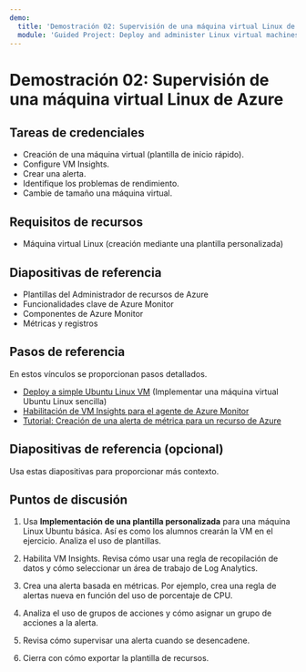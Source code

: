 ```yaml
---
demo:
  title: 'Demostración 02: Supervisión de una máquina virtual Linux de Azure'
  module: 'Guided Project: Deploy and administer Linux virtual machines'
---
```


# Demostración 02: Supervisión de una máquina virtual Linux de Azure

## Tareas de credenciales

+ Creación de una máquina virtual (plantilla de inicio rápido).
+ Configure VM Insights.
+ Crear una alerta.  
+ Identifique los problemas de rendimiento. 
+ Cambie de tamaño una máquina virtual. 

## Requisitos de recursos

+ Máquina virtual Linux (creación mediante una plantilla personalizada)

## Diapositivas de referencia 

+ Plantillas del Administrador de recursos de Azure
+ Funcionalidades clave de Azure Monitor
+ Componentes de Azure Monitor
+ Métricas y registros

  
## Pasos de referencia

En estos vínculos se proporcionan pasos detallados.

+ [Deploy a simple Ubuntu Linux VM](https://learn.microsoft.com/azure/virtual-machines/linux/quick-create-template) (Implementar una máquina virtual Ubuntu Linux sencilla)
+ [Habilitación de VM Insights para el agente de Azure Monitor](https://learn.microsoft.com/azure/azure-monitor/vm/vminsights-enable-portal#enable-vm-insights-for-azure-monitor-agent) 
+ [Tutorial: Creación de una alerta de métrica para un recurso de Azure](https://learn.microsoft.com/azure/azure-monitor/alerts/alerts-create-metric-alert-rule)


## Diapositivas de referencia (opcional)

Usa estas diapositivas para proporcionar más contexto.



## Puntos de discusión

1. Usa **Implementación de una plantilla personalizada** para una máquina Linux Ubuntu básica. Así es como los alumnos crearán la VM en el ejercicio. Analiza el uso de plantillas. 

1. Habilita VM Insights. Revisa cómo usar una regla de recopilación de datos y cómo seleccionar un área de trabajo de Log Analytics. 

1. Crea una alerta basada en métricas. Por ejemplo, crea una regla de alertas nueva en función del uso de porcentaje de CPU.

1. Analiza el uso de grupos de acciones y cómo asignar un grupo de acciones a la alerta. 

1. Revisa cómo supervisar una alerta cuando se desencadene.

1. Cierra con cómo exportar la plantilla de recursos. 
